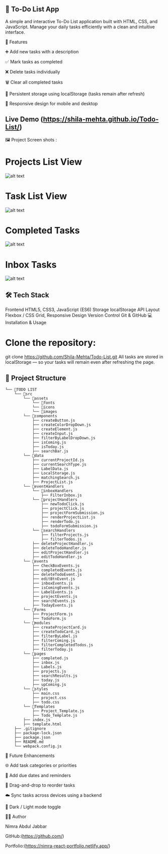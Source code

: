 
## 📝 To-Do List App

A simple and interactive To-Do List application built with HTML, CSS, and JavaScript.
Manage your daily tasks efficiently with a clean and intuitive interface.

🌟 Features

➕ Add new tasks with a description

✅ Mark tasks as completed

❌ Delete tasks individually

🗑️ Clear all completed tasks

💾 Persistent storage using localStorage (tasks remain after refresh)

📱 Responsive design for mobile and desktop


## Live Demo (https://shila-mehta.github.io/Todo-List/)

🖼️ Project Screen shots :

# Projects List View
![alt text](<shila-mehta.github.io_Todo-List_ (1).png>)


# Task List View
![alt text](<shila-mehta.github.io_Todo-List_ (2).png>)

# Completed Tasks
![alt text](<shila-mehta.github.io_Todo-List_ (3).png>)

# Inbox Tasks
![alt text](<shila-mehta.github.io_Todo-List_ (4).png>)

## 🛠️ Tech Stack
Frontend	HTML5, CSS3, JavaScript (ES6)
Storage	localStorage API
Layout	Flexbox / CSS Grid, Responsive Design
Version Control	Git & GitHub
💻 Installation & Usage

# Clone the repository:
git clone https://github.com/Shila-Mehta/Todo-List.git
All tasks are stored in localStorage — so your tasks will remain even after refreshing the page.

## 🧩 Project Structure
```
└── 📁TODO LIST
    └── 📁src
        └── 📁assets
            └── 📁fonts
            └── 📁icons
            └── 📁images
        └── 📁components
            ├── createButton.js
            ├── createColorDropDown.js
            ├── createElement.js
            ├── createInput.js
            ├── filterByLabelDropDown.js
            ├── isComing.js
            ├── isToday.js
            ├── searchBar.js
        └── 📁data
            ├── currentProjectId.js
            ├── currentSearchType.js
            ├── LabelData.js
            ├── LocalStorage.js
            ├── matchingSearch.js
            ├── ProjectList.js
        └── 📁eventHandlers
            └── 📁inboxHandlers
                ├── FilterInbox.js
            └── 📁projectHandlers
                ├── newTodoClick.js
                ├── projectClick.js
                ├── projectFormSubmission.js
                ├── renderProjectList.js
                ├── renderTodo.js
                ├── todoFormSubmission.js
            └── 📁searchHandlers
                ├── filterProjects.js
                ├── filterTodos.js
            ├── deleteProjectHandler.js
            ├── deleteTodoHandler.js
            ├── editProjectHandler.js
            ├── editTodoHandler.js
        └── 📁events
            ├── CheckBoxEvents.js
            ├── completedEvents.js
            ├── deleteTodoEvent.js
            ├── editBtnEvent.js
            ├── inboxEvents.js
            ├── isComingEvents.js
            ├── LabelEvents.js
            ├── projectEvents.js
            ├── searchEvents.js
            ├── TodayEvents.js
        └── 📁Forms
            ├── ProjectForm.js
            ├── TodoForm.js
        └── 📁modules
            ├── createProjectCard.js
            ├── createTodoCard.js
            ├── filterByLabel.js
            ├── filterComing.js
            ├── filterCompletedTodos.js
            ├── filterToday.js
        └── 📁pages
            ├── completed.js
            ├── inbox.js
            ├── Labels.js
            ├── projects.js
            ├── searchResults.js
            ├── today.js
            ├── upComing.js
        └── 📁styles
            ├── main.css
            ├── project.css
            ├── todo.css
        └── 📁Templates
            ├── Project_Template.js
            ├── Todo_Template.js
        ├── index.js
        ├── template.html
    ├── .gitignore
    ├── package-lock.json
    ├── package.json
    ├── README.md
    └── webpack.config.js
```

🚀 Future Enhancements

🌐 Add task categories or priorities

📅 Add due dates and reminders

🔄 Drag-and-drop to reorder tasks

☁️ Sync tasks across devices using a backend

🎨 Dark / Light mode toggle

👩‍💻 Author

Nimra Abdul Jabbar

GitHub:(https://github.com/)

Portfolio:(https://nimra-react-portfolio.netlify.app/)